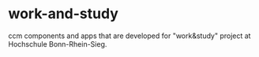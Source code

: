 # work-and-study
ccm components and apps that are developed for "work&amp;study" project at Hochschule Bonn-Rhein-Sieg.
